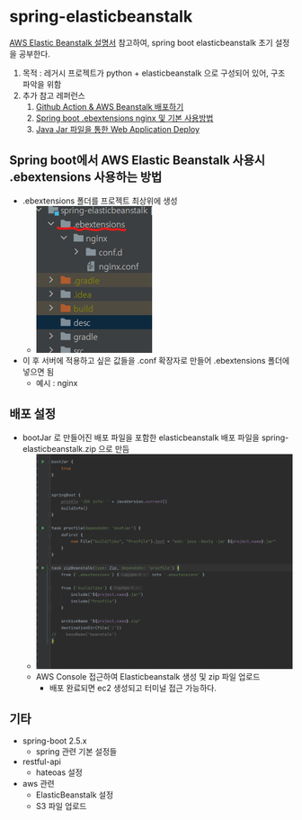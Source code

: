 # spring-elasticbeanstalk

[AWS Elastic Beanstalk 설명서](https://docs.aws.amazon.com/ko_kr/elastic-beanstalk/?id=docs_gateway) 참고하여, spring boot elasticbeanstalk 초기 설정을 공부한다.
1. 목적 : 레거시 프로젝트가 python + elasticbeanstalk 으로 구성되어 있어, 구조 파악을 위함
2. 추가 참고 레퍼런스
   1. [Github Action & AWS Beanstalk 배포하기](https://jojoldu.tistory.com/549)
   2. [Spring boot .ebextensions nginx 및 기본 사용방법](https://wky.kr/45)
   3. [Java Jar 파일을 통한 Web Application Deploy](https://browndwarf.tistory.com/66) 



## Spring boot에서 AWS Elastic Beanstalk 사용시 .ebextensions 사용하는 방법
* .ebextensions 폴더를 프로젝트 최상위에 생성
  * ![.extensions](desc/make-ebextensions.png)
* 이 후 서버에 적용하고 싶은 값들을 .conf 확장자로 만들어 .ebextensions 폴더에 넣으면 됨
  * 예시 : nginx
  

## 배포 설정
* bootJar 로 만들어진 배포 파일을 포함한 elasticbeanstalk 배포 파일을 spring-elasticbeanstalk.zip 으로 만듬
  * ![.extensions](desc/elasticbeanstalk-build-gradle.png)
  * AWS Console 접근하여 Elasticbeanstalk 생성 및 zip 파일 업로드
    * 배포 완료되면 ec2 생성되고 터미널 접근 가능하다.
  
## 기타
* spring-boot 2.5.x
  * spring 관련 기본 설정들
* restful-api
  * hateoas 설정
* aws 관련
  * ElasticBeanstalk 설정
  * S3 파일 업로드



